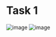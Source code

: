 # Task 1

![image](https://github.com/user-attachments/assets/8448ad0d-15ea-4b58-8c1c-06c99da49eb1)
![image](https://github.com/user-attachments/assets/c2c73424-d934-4f24-8f1e-5a0583dd29c9)
